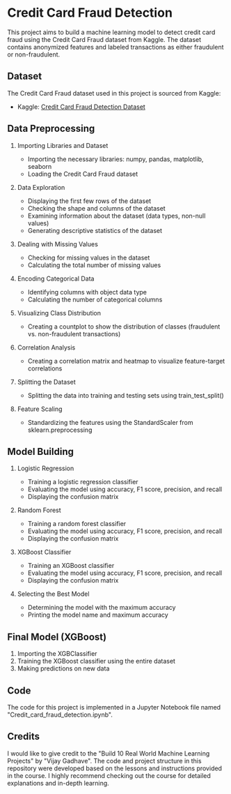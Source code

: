 # Credit Card Fraud Detection

This project aims to build a machine learning model to detect credit card fraud using the Credit Card Fraud dataset from Kaggle. The dataset contains anonymized features and labeled transactions as either fraudulent or non-fraudulent.

## Dataset

The Credit Card Fraud dataset used in this project is sourced from Kaggle:

- Kaggle: [Credit Card Fraud Detection Dataset](https://www.kaggle.com/mlg-ulb/creditcardfraud)

## Data Preprocessing

1. Importing Libraries and Dataset
   - Importing the necessary libraries: numpy, pandas, matplotlib, seaborn
   - Loading the Credit Card Fraud dataset

2. Data Exploration
   - Displaying the first few rows of the dataset
   - Checking the shape and columns of the dataset
   - Examining information about the dataset (data types, non-null values)
   - Generating descriptive statistics of the dataset

3. Dealing with Missing Values
   - Checking for missing values in the dataset
   - Calculating the total number of missing values

4. Encoding Categorical Data
   - Identifying columns with object data type
   - Calculating the number of categorical columns

5. Visualizing Class Distribution
   - Creating a countplot to show the distribution of classes (fraudulent vs. non-fraudulent transactions)

6. Correlation Analysis
   - Creating a correlation matrix and heatmap to visualize feature-target correlations

7. Splitting the Dataset
   - Splitting the data into training and testing sets using train_test_split()

8. Feature Scaling
   - Standardizing the features using the StandardScaler from sklearn.preprocessing

## Model Building

1. Logistic Regression
   - Training a logistic regression classifier
   - Evaluating the model using accuracy, F1 score, precision, and recall
   - Displaying the confusion matrix

2. Random Forest
   - Training a random forest classifier
   - Evaluating the model using accuracy, F1 score, precision, and recall
   - Displaying the confusion matrix

3. XGBoost Classifier
   - Training an XGBoost classifier
   - Evaluating the model using accuracy, F1 score, precision, and recall
   - Displaying the confusion matrix

4. Selecting the Best Model
   - Determining the model with the maximum accuracy
   - Printing the model name and maximum accuracy

## Final Model (XGBoost)

1. Importing the XGBClassifier
2. Training the XGBoost classifier using the entire dataset
3. Making predictions on new data

## Code

The code for this project is implemented in a Jupyter Notebook file named "Credit_card_fraud_detection.ipynb".

## Credits

I would like to give credit to the "Build 10 Real World Machine Learning Projects" by "Vijay Gadhave". The code and project structure in this repository were developed based on the lessons and instructions provided in the course. I highly recommend checking out the course for detailed explanations and in-depth learning.
